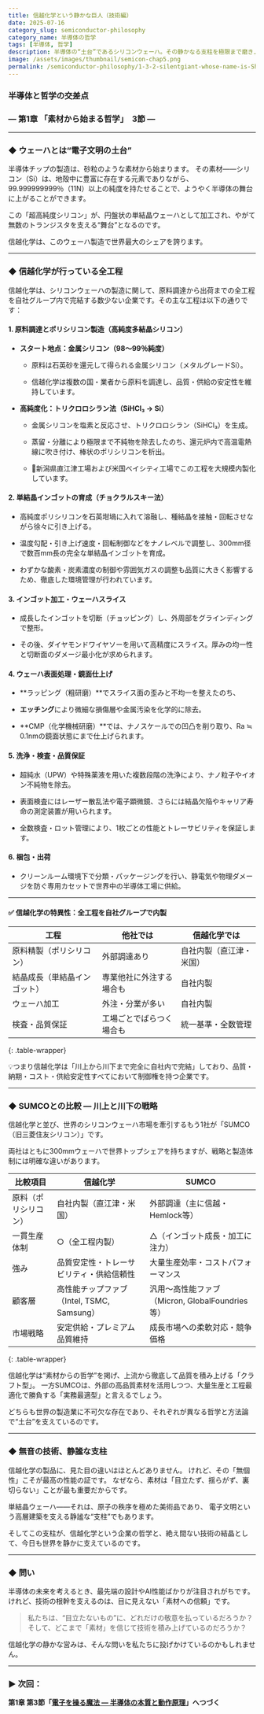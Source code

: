```yaml
---
title: 信越化学という静かな巨人（技術編）
date: 2025-07-16
category_slug: semiconductor-philosophy
category_name: 半導体の哲学
tags: [半導体, 哲学]
description: 半導体の“土台”であるシリコンウェーハ。その静かなる支柱を極限まで磨き上げるのが、世界最大手・信越化学の技術力です。ポリシリコンの精製から単結晶引き上げ、鏡面加工、全数検査まで─一貫して内製する工程を追いかけます。
image: /assets/images/thumbnail/semicon-chap5.png
permalink: /semiconductor-philosophy/1-3-2-silentgiant-whose-name-is-Shinetsu/
---
```

### 半導体と哲学の交差点
### ― 第1章  **「素材から始まる哲学」**　3節 ―
---

### ◆ ウェーハとは“電子文明の土台”

半導体チップの製造は、砂粒のような素材から始まります。
その素材――シリコン（Si）は、地殻中に豊富に存在する元素でありながら、99.999999999％（11N）以上の純度を持たせることで、ようやく半導体の舞台に上がることができます。

この「超高純度シリコン」が、円盤状の単結晶ウェーハとして加工され、やがて無数のトランジスタを支える“舞台”となるのです。

信越化学は、このウェーハ製造で世界最大のシェアを誇ります。

---
### ◆ 信越化学が行っている全工程

信越化学は、シリコンウェーハの製造に関して、原料調達から出荷までの全工程を自社グループ内で完結する数少ない企業です。その主な工程は以下の通りです：

#### 1. 原料調達とポリシリコン製造（高純度多結晶シリコン）

- **スタート地点：金属シリコン（98～99％純度）**
  
  - 原料は石英砂を還元して得られる金属シリコン（メタルグレードSi）。
  
  - 信越化学は複数の国・業者から原料を調達し、品質・供給の安定性を維持しています。

- **高純度化：トリクロロシラン法（SiHCl₃ → Si）**
  
  - 金属シリコンを塩素と反応させ、トリクロロシラン（SiHCl₃）を生成。
  
  - 蒸留・分離により極限まで不純物を除去したのち、還元炉内で高温電熱線に吹き付け、棒状のポリシリコンを析出。
  
  - 📍新潟県直江津工場および米国ベイシティ工場でこの工程を大規模内製化しています。

#### 2. 単結晶インゴットの育成（チョクラルスキー法）

- 高純度ポリシリコンを石英坩堝に入れて溶融し、種結晶を接触・回転させながら徐々に引き上げる。

- 温度勾配・引き上げ速度・回転制御などをナノレベルで調整し、300mm径で数百mm長の完全な単結晶インゴットを育成。

- わずかな酸素・炭素濃度の制御や雰囲気ガスの調整も品質に大きく影響するため、徹底した環境管理が行われています。

#### 3. インゴット加工・ウェーハスライス

- 成長したインゴットを切断（チョッピング）し、外周部をグラインディングで整形。

- その後、ダイヤモンドワイヤソーを用いて高精度にスライス。厚みの均一性と切断面のダメージ最小化が求められます。

#### 4. ウェーハ表面処理・鏡面仕上げ

- **ラッピング（粗研磨）**でスライス面の歪みと不均一を整えたのち、

- **エッチング**により微細な損傷層や金属汚染を化学的に除去。

- **CMP（化学機械研磨）**では、ナノスケールでの凹凸を削り取り、Ra ≒ 0.1nmの鏡面状態にまで仕上げられます。

#### 5. 洗浄・検査・品質保証

- 超純水（UPW）や特殊薬液を用いた複数段階の洗浄により、ナノ粒子やイオン不純物を除去。

- 表面検査にはレーザー散乱法や電子顕微鏡、さらには結晶欠陥やキャリア寿命の測定装置が用いられます。

- 全数検査・ロット管理により、1枚ごとの性能とトレーサビリティを保証します。

#### 6. 梱包・出荷

- クリーンルーム環境下で分類・パッケージングを行い、静電気や物理ダメージを防ぐ専用カセットで世界中の半導体工場に供給。

---

#### ✅ 信越化学の特異性：全工程を自社グループで内製

| 工程             | 他社では         | 信越化学では       |
| -------------- | ------------ | ------------ |
| 原料精製（ポリシリコン）   | 外部調達あり       | 自社内製（直江津・米国） |
| 結晶成長（単結晶インゴット） | 専業他社に外注する場合も | 自社内製         |
| ウェーハ加工         | 外注・分業が多い     | 自社内製         |
| 検査・品質保証        | 工場ごとでばらつく場合も | 統一基準・全数管理    |
{: .table-wrapper}

💡つまり信越化学は「川上から川下まで完全に自社内で完結」しており、品質・納期・コスト・供給安定性すべてにおいて制御権を持つ企業です。

---

### ◆ SUMCOとの比較 ― 川上と川下の戦略

信越化学と並び、世界のシリコンウェーハ市場を牽引するもう1社が「SUMCO（旧三菱住友シリコン）」です。

両社はともに300mmウェーハで世界トップシェアを持ちますが、戦略と製造体制には明確な違いがあります。

| 比較項目       | 信越化学                            | SUMCO                               |
| ---------- | ------------------------------- | ----------------------------------- |
| 原料（ポリシリコン） | 自社内製（直江津・米国）                    | 外部調達（主に信越・Hemlock等）                 |
| 一貫生産体制     | ○（全工程内製）                        | △（インゴット成長・加工に注力）                    |
| 強み         | 品質安定性・トレーサビリティ・供給信頼性            | 大量生産効率・コストパフォーマンス                   |
| 顧客層        | 高性能チップファブ（Intel, TSMC, Samsung） | 汎用～高性能ファブ（Micron, GlobalFoundries等） |
| 市場戦略       | 安定供給・プレミアム品質維持                  | 成長市場への柔軟対応・競争価格                     |
{: .table-wrapper}

信越化学は“素材からの哲学”を掲げ、上流から徹底して品質を積み上げる「クラフト型」。
一方SUMCOは、外部の高品質素材を活用しつつ、大量生産と工程最適化で勝負する「実務最適型」と言えるでしょう。

どちらも世界の製造業に不可欠な存在であり、それぞれが異なる哲学と方法論で“土台”を支えているのです。

---

### ◆ 無音の技術、静謐な支柱

信越化学の製品に、見た目の違いはほとんどありません。
けれど、その「無個性」こそが最高の性能の証です。
なぜなら、素材は「目立たず、揺らがず、裏切らない」ことが最も重要だからです。

単結晶ウェーハ――それは、原子の秩序を極めた美術品であり、
電子文明という高層建築を支える静謐な“支柱”でもあります。

そしてこの支柱が、信越化学という企業の哲学と、絶え間ない技術の結晶として、今日も世界を静かに支えているのです。

---

### ◆ 問い

半導体の未来を考えるとき、最先端の設計やAI性能ばかりが注目されがちです。
けれど、技術の根幹を支えるのは、目に見えない「素材への信頼」です。

> 私たちは、“目立たないもの”に、どれだけの敬意を払っているだろうか？
> そして、どこまで「素材」を信じて技術を積み上げているのだろうか？

信越化学の静かな営みは、そんな問いを私たちに投げかけているのかもしれません。

---

### ▶ 次回：

**第1章 第3節「[電子を操る魔法 ― 半導体の本質と動作原理](/semiconductor-philosophy/1-4-essence-of-semiconductors/)」へつづく**  

